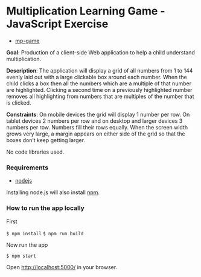 # Multiplication Learning Game - JavaScript Exercise

* [mp-game](https://mp-game.herokuapp.com/)

__Goal__: Production of a client-side Web application to help a child understand multiplication.

__Description__: The application will display a grid of all numbers from 1 to 144 evenly laid out with a large clickable box around each number. When the child clicks a box then all the numbers which are a multiple of that number are highlighted. Clicking a second time on a previously highlighted number removes all highlighting from numbers that are multiples of the number that is clicked.

__Constraints__: On mobile devices the grid will display 1 number per row. On tablet devices 2 numbers per row and on desktop and larger devices 3 numbers per row. Numbers fill their rows equally. When the screen width grows very large, a margin appears on either side of the grid so that the boxes don’t keep getting larger.

No code libraries used.

### Requirements

* [nodejs](https://nodejs.org/en/)

Installing node.js will also install [npm](https://www.npmjs.com).

### How to run the app locally
First

`$ npm install`
`$ npm run build`

Now run the app

`$ npm start`

Open [http://localhost:5000/](http://localhost:5000/) in your browser.
